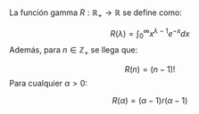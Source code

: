 
La función gamma $R:\mathbb{R}_+\rightarrow\mathbb{R}$ se define como: 


$$R(\lambda)=\int_{0}^{\infty}x^{\lambda-1}e^{-x}dx$$ 
Además, para $n\in\mathbb{Z}_+$ se llega que: 

$$R(n)=(n-1)!$$ 
Para cualquier $\alpha > 0$: 

$$R(\alpha) = (\alpha - 1)r(\alpha -1)$$ 

